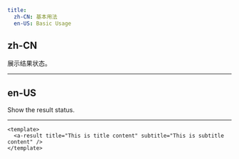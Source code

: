```yaml
title:
  zh-CN: 基本用法
  en-US: Basic Usage
```

## zh-CN

展示结果状态。

---

## en-US

Show the result status.

---

```vue
<template>
  <a-result title="This is title content" subtitle="This is subtitle content" />
</template>
```
